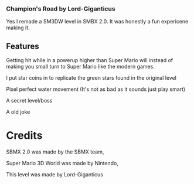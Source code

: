 ### Champion's Road by Lord-Giganticus

Yes I remade a SM3DW level in SMBX 2.0. It was honestly a fun expericene making it.

## Features

Getting hit while in a powerup higher than Super Mario will instead of making you small turn to Super Mario like the modern games.

I put star coins in to replicate the green stars found in the original level

Pixel perfect water movement (It's not as bad as it sounds just play smart)

A secret level/boss

A old joke

# Credits

SBMX 2.0 was made by the SBMX team,

Super Mario 3D World was made by Nintendo,

This level was made by Lord-Giganticus